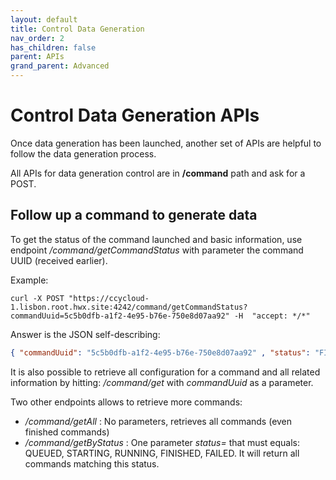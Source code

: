 ```yaml
---
layout: default
title: Control Data Generation
nav_order: 2
has_children: false
parent: APIs
grand_parent: Advanced
---
```



# Control Data Generation APIs

Once data generation has been launched, another set of APIs are helpful to follow the data generation process.

All APIs for data generation control are in **/command** path and ask for a POST.

## Follow up a command to generate data

To get the status of the command launched and basic information, use endpoint _/command/getCommandStatus_ with parameter the command UUID (received earlier).

Example:

```shell
curl -X POST "https://ccycloud-1.lisbon.root.hwx.site:4242/command/getCommandStatus?commandUuid=5c5b0dfb-a1f2-4e95-b76e-750e8d07aa92" -H  "accept: */*"
```

Answer is the JSON self-describing:

```json
{ "commandUuid": "5c5b0dfb-a1f2-4e95-b76e-750e8d07aa92" , "status": "FINISHED" , "comment": "" , "progress": "100.0" ,  "duration": "3ms" }
```

It is also possible to retrieve all configuration for a command and all related information by hitting: _/command/get_ with _commandUuid_ as a parameter.

Two other endpoints allows to retrieve more commands:

- _/command/getAll_ : No parameters, retrieves all commands (even finished commands)
- _/command/getByStatus_ : One parameter _status=_ that must equals: QUEUED, STARTING, RUNNING, FINISHED, FAILED. It will return all commands matching this status.


